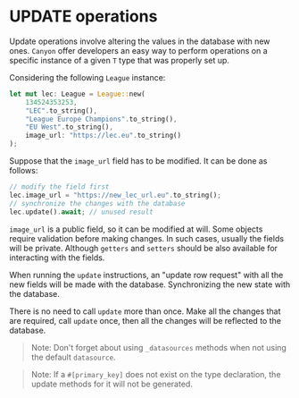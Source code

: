 # UPDATE operations

Update operations involve altering the values in the database with new ones. `Canyon` offer developers an easy way to perform operations on a specific instance of a given `T` type that was properly set up.

Considering the following `League` instance:

```rust
let mut lec: League = League::new(
    134524353253, 
    "LEC".to_string(),
    "League Europe Champions".to_string(),
    "EU West".to_string(),
    image_url: "https://lec.eu".to_string()
);
```

Suppose that the `image_url` field has to be modified. It can be done as follows:

```rust
// modify the field first
lec.image_url = "https://new_lec_url.eu".to_string();
// synchronize the changes with the database
lec.update().await; // unused result
```

`image_url` is a public field, so it can be modified at will. Some objects require validation before making changes. In such cases, usually the fields will be private. Although `getters` and `setters` should be also available for interacting with the fields.

When running the `update` instructions, an "update row request" with all the new fields will be made with the database. Synchronizing the new state with the database.

There is no need to call `update` more than once. Make all the changes that are required, call `update` once, then all the changes will be reflected to the database.

> Note: Don't forget about using `_datasources` methods when not using the default `datasource`.

> Note: If a `#[primary_key]` does not exist on the type declaration, the update methods for it will not be generated.

